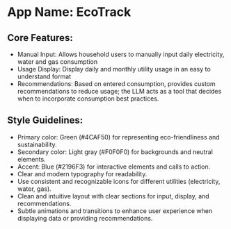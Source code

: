 # **App Name**: EcoTrack

## Core Features:

- Manual Input: Allows household users to manually input daily electricity, water and gas consumption
- Usage Display: Display daily and monthly utility usage in an easy to understand format
- Recommendations: Based on entered consumption, provides custom recommendations to reduce usage; the LLM acts as a tool that decides when to incorporate consumption best practices.

## Style Guidelines:

- Primary color: Green (#4CAF50) for representing eco-friendliness and sustainability.
- Secondary color: Light gray (#F0F0F0) for backgrounds and neutral elements.
- Accent: Blue (#2196F3) for interactive elements and calls to action.
- Clear and modern typography for readability.
- Use consistent and recognizable icons for different utilities (electricity, water, gas).
- Clean and intuitive layout with clear sections for input, display, and recommendations.
- Subtle animations and transitions to enhance user experience when displaying data or providing recommendations.